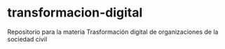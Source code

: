 # transformacion-digital
Repositorio para la materia Trasformación digital de organizaciones de la sociedad civil 
